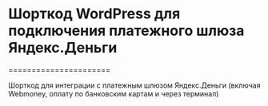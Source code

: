 # Шорткод WordPress для подключения платежного шлюза Яндекс.Деньги
======================

Шорткод для интеграции с платежным шлюзом Яндекс.Деньги (включая Webmoney, оплату по банковским картам и через терминал)

